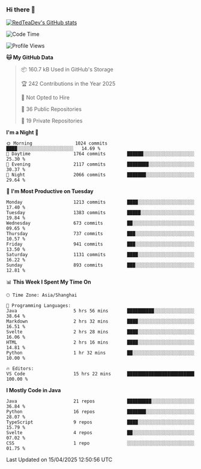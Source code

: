 ### Hi there 👋

<!--
**RedTeaDev/RedTeaDev** is a ✨ _special_ ✨ repository because its `README.md` (this file) appears on your GitHub profile.

Here are some ideas to get you started:

- 🔭 I’m currently working on ...
- 🌱 I’m currently learning ...
- 👯 I’m looking to collaborate on ...
- 🤔 I’m looking for help with ...
- 💬 Ask me about ...
- 📫 How to reach me: ...
- 😄 Pronouns: ...
- ⚡ Fun fact: ...
-->

<!--
[![wakatime](https://wakatime.com/badge/user/6b101ed0-04c0-4490-9283-eb61f2efff96.svg)](https://wakatime.com/@6b101ed0-04c0-4490-9283-eb61f2efff96)
!-->

[![RedTeaDev's GitHub stats](https://github-readme-stats.vercel.app/api?username=RedTeaDev\&include_all_commits=true)](https://github.com/anuraghazra/github-readme-stats)
<!--
[![willianrod's wakatime stats](https://github-readme-stats.vercel.app/api/wakatime?username=RedTeaDev)](https://github.com/anuraghazra/github-readme-stats)
!-->
<!--START_SECTION:waka-->
![Code Time](http://img.shields.io/badge/Code%20Time-3%2C127%20hrs%2039%20mins-blue)

![Profile Views](http://img.shields.io/badge/Profile%20Views-1-blue)

**🐱 My GitHub Data** 

> 📦 160.7 kB Used in GitHub's Storage 
 > 
> 🏆 242 Contributions in the Year 2025
 > 
> 🚫 Not Opted to Hire
 > 
> 📜 36 Public Repositories 
 > 
> 🔑 19 Private Repositories 
 > 
**I'm a Night 🦉** 

```text
🌞 Morning                1024 commits        ████░░░░░░░░░░░░░░░░░░░░░   14.69 % 
🌆 Daytime                1764 commits        ██████░░░░░░░░░░░░░░░░░░░   25.30 % 
🌃 Evening                2117 commits        ████████░░░░░░░░░░░░░░░░░   30.37 % 
🌙 Night                  2066 commits        ███████░░░░░░░░░░░░░░░░░░   29.64 % 
```
📅 **I'm Most Productive on Tuesday** 

```text
Monday                   1213 commits        ████░░░░░░░░░░░░░░░░░░░░░   17.40 % 
Tuesday                  1383 commits        █████░░░░░░░░░░░░░░░░░░░░   19.84 % 
Wednesday                673 commits         ██░░░░░░░░░░░░░░░░░░░░░░░   09.65 % 
Thursday                 737 commits         ███░░░░░░░░░░░░░░░░░░░░░░   10.57 % 
Friday                   941 commits         ███░░░░░░░░░░░░░░░░░░░░░░   13.50 % 
Saturday                 1131 commits        ████░░░░░░░░░░░░░░░░░░░░░   16.22 % 
Sunday                   893 commits         ███░░░░░░░░░░░░░░░░░░░░░░   12.81 % 
```


📊 **This Week I Spent My Time On** 

```text
🕑︎ Time Zone: Asia/Shanghai

💬 Programming Languages: 
Java                     5 hrs 56 mins       ██████████░░░░░░░░░░░░░░░   38.64 % 
Markdown                 2 hrs 32 mins       ████░░░░░░░░░░░░░░░░░░░░░   16.51 % 
Svelte                   2 hrs 28 mins       ████░░░░░░░░░░░░░░░░░░░░░   16.06 % 
HTML                     2 hrs 16 mins       ████░░░░░░░░░░░░░░░░░░░░░   14.81 % 
Python                   1 hr 32 mins        ██░░░░░░░░░░░░░░░░░░░░░░░   10.00 % 

🔥 Editors: 
VS Code                  15 hrs 22 mins      █████████████████████████   100.00 % 
```

**I Mostly Code in Java** 

```text
Java                     21 repos            █████████░░░░░░░░░░░░░░░░   36.84 % 
Python                   16 repos            ███████░░░░░░░░░░░░░░░░░░   28.07 % 
TypeScript               9 repos             ████░░░░░░░░░░░░░░░░░░░░░   15.79 % 
Svelte                   4 repos             ██░░░░░░░░░░░░░░░░░░░░░░░   07.02 % 
CSS                      1 repo              ░░░░░░░░░░░░░░░░░░░░░░░░░   01.75 % 
```




 Last Updated on 15/04/2025 12:50:56 UTC
<!--END_SECTION:waka-->


